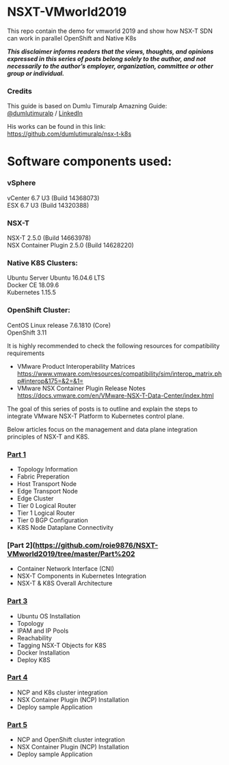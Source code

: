 # NSXT-VMworld2019
This repo contain the demo for vmworld 2019 and show how NSX-T SDN can work in parallel OpenShift and Native K8s  

_**This disclaimer informs readers that the views, thoughts, and opinions expressed in this series of posts belong solely to the author, and not necessarily to the author’s employer, organization, committee or other group or individual.**_

### Credits  
This guide is based on Dumlu Timuralp Amazning Guide:  
 [@dumlutimuralp](https://twitter.com/dumlutimuralp) / [LinkedIn](https://www.linkedin.com/in/dumlutimuralp/) 

His works can be found in this link:  
https://github.com/dumlutimuralp/nsx-t-k8s  
  


#  Software components used:  

### vSphere  
vCenter 6.7 U3 (Build 14368073)  
ESX 6.7 U3 (Build 14320388)  
### NSX-T  
NSX-T 2.5.0 (Build 14663978)  
NSX Container Plugin 2.5.0 (Build 14628220)  

### Native K8S Clusters:
Ubuntu Server Ubuntu 16.04.6 LTS  
Docker CE 18.09.6  
Kubernetes 1.15.5  

### OpenShift Cluster:
CentOS Linux release 7.6.1810 (Core)  
OpenShift 3.11


It is highly recommended to check the following resources for compatibility requirements
* VMware Product Interoperability Matrices  
https://www.vmware.com/resources/compatibility/sim/interop_matrix.php#interop&175=&2=&1=
* VMware NSX Container Plugin Release Notes
https://docs.vmware.com/en/VMware-NSX-T-Data-Center/index.html  


The goal of this series of posts is to outline and explain the steps to integrate VMware NSX-T Platform to Kubernetes control plane.

Below articles focus on the management and data plane integration principles of NSX-T and K8S.

### [Part 1](https://github.com/roie9876/NSXT-VMworld2019/tree/master/Part%201)

* Topology Information
* Fabric Preperation
* Host Transport Node
* Edge Transport Node
* Edge Cluster
* Tier 0 Logical Router
* Tier 1 Logical Router
* Tier 0 BGP Configuration
* K8S Node Dataplane Connectivity


### [Part 2](https://github.com/roie9876/NSXT-VMworld2019/tree/master/Part%202

* Container Network Interface (CNI)
* NSX-T Components in Kubernetes Integration
* NSX-T & K8S Overall Architecture

### [Part 3](https://github.com/roie9876/NSXT-VMworld2019/tree/master/Part%203)

* Ubuntu OS Installation
* Topology
* IPAM and IP Pools
* Reachability
* Tagging NSX-T Objects for K8S
* Docker Installation
* Deploy K8S

### [Part 4](https://github.com/roie9876/NSXT-VMworld2019/tree/master/Part%204)

* NCP and K8s cluster integration
* NSX Container Plugin (NCP) Installation
* Deploy sample Application

### [Part 5](https://github.com/roie9876/NSXT-VMworld2019/tree/master/Part%205)

* NCP and OpenShift cluster integration
* NSX Container Plugin (NCP) Installation
* Deploy sample Application